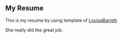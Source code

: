## My Resume

This is my resume by using template of [LouisaBarrett](https://github.com/LouisaBarrett/). 

She really did the great job.
